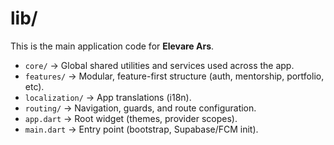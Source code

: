 # lib/

This is the main application code for **Elevare Ars**.

- `core/` → Global shared utilities and services used across the app.  
- `features/` → Modular, feature-first structure (auth, mentorship, portfolio, etc).  
- `localization/` → App translations (i18n).  
- `routing/` → Navigation, guards, and route configuration.  
- `app.dart` → Root widget (themes, provider scopes).  
- `main.dart` → Entry point (bootstrap, Supabase/FCM init).
